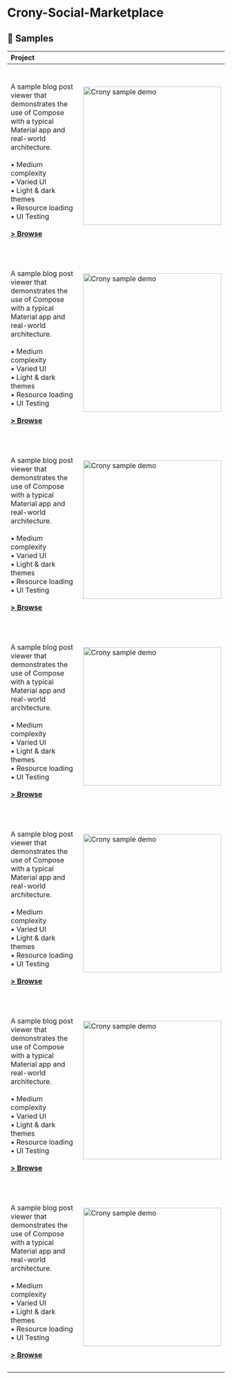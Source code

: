# Crony-Social-Marketplace
🧬 Samples
------------

| Project | |
|:-----|---------|
|  <br><br> A sample blog post viewer that demonstrates the use of Compose with a typical Material app and real-world architecture. <br><br> • Medium complexity<br>• Varied UI<br>• Light & dark themes<br>• Resource loading<br>• UI Testing <br><br> **[> Browse](JetNews/)**<br><br> | <img src="https://github.com/sourabhz/Crony-Social-Marketplace/blob/master/1.png" width="320" alt="Crony sample demo"> |
|  |  |
|  <br><br> A sample blog post viewer that demonstrates the use of Compose with a typical Material app and real-world architecture. <br><br> • Medium complexity<br>• Varied UI<br>• Light & dark themes<br>• Resource loading<br>• UI Testing <br><br> **[> Browse](JetNews/)**<br><br> | <img src="https://github.com/sourabhz/Crony-Social-Marketplace/blob/master/2.png" width="320" alt="Crony sample demo"> |
|  |  |
|  <br><br> A sample blog post viewer that demonstrates the use of Compose with a typical Material app and real-world architecture. <br><br> • Medium complexity<br>• Varied UI<br>• Light & dark themes<br>• Resource loading<br>• UI Testing <br><br> **[> Browse](JetNews/)**<br><br> | <img src="https://github.com/sourabhz/Crony-Social-Marketplace/blob/master/3.png" width="320" alt="Crony sample demo"> |
|  |  |
|  <br><br> A sample blog post viewer that demonstrates the use of Compose with a typical Material app and real-world architecture. <br><br> • Medium complexity<br>• Varied UI<br>• Light & dark themes<br>• Resource loading<br>• UI Testing <br><br> **[> Browse](JetNews/)**<br><br> | <img src="https://github.com/sourabhz/Crony-Social-Marketplace/blob/master/4.png" width="320" alt="Crony sample demo"> |
|  |  |
|  <br><br> A sample blog post viewer that demonstrates the use of Compose with a typical Material app and real-world architecture. <br><br> • Medium complexity<br>• Varied UI<br>• Light & dark themes<br>• Resource loading<br>• UI Testing <br><br> **[> Browse](JetNews/)**<br><br> | <img src="https://github.com/sourabhz/Crony-Social-Marketplace/blob/master/5.png" width="320" alt="Crony sample demo"> |
|  |  |
|  <br><br> A sample blog post viewer that demonstrates the use of Compose with a typical Material app and real-world architecture. <br><br> • Medium complexity<br>• Varied UI<br>• Light & dark themes<br>• Resource loading<br>• UI Testing <br><br> **[> Browse](JetNews/)**<br><br> | <img src="https://github.com/sourabhz/Crony-Social-Marketplace/blob/master/6.png" width="320" alt="Crony sample demo"> |
|  |  |
|  <br><br> A sample blog post viewer that demonstrates the use of Compose with a typical Material app and real-world architecture. <br><br> • Medium complexity<br>• Varied UI<br>• Light & dark themes<br>• Resource loading<br>• UI Testing <br><br> **[> Browse](JetNews/)**<br><br> | <img src="https://github.com/sourabhz/Crony-Social-Marketplace/blob/master/7.png" width="320" alt="Crony sample demo"> |
|  |  |

